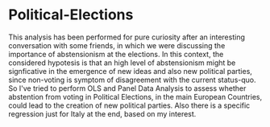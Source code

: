 # Political-Elections
This analysis has been performed for pure curiosity after an interesting conversation with some friends, in which we were discussing the importance of abstensionism at the elections. In this context, the considered hypotesis is that an high level of abstensionism might be signficative in the emergence of new ideas and also new political parties, since non-voting is symptom of disagreement with the current status-quo. So I've tried to perform OLS and Panel Data Analysis to assess whether abstention from voting in Political Elections, in the main European Countries, could lead to the creation of new political parties. Also there is a specific regression just for Italy at the end, based on my interest.
